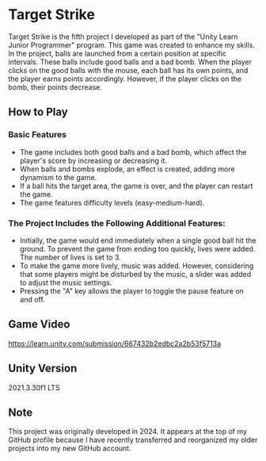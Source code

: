 # **Target Strike**
Target Strike is the fifth project I developed as part of the "Unity Learn Junior Programmer" program. This game was created to enhance my skills. In the project, balls are launched from a certain position at specific intervals. These balls include good balls and a bad bomb. When the player clicks on the good balls with the mouse, each ball has its own points, and the player earns points accordingly. However, if the player clicks on the bomb, their points decrease.

## **How to Play**
### Basic Features
* The game includes both good balls and a bad bomb, which affect the player's score by increasing or decreasing it.
* When balls and bombs explode, an effect is created, adding more dynamism to the game.
* If a ball hits the target area, the game is over, and the player can restart the game.
* The game features difficulty levels (easy-medium-hard).
### The Project Includes the Following Additional Features:
* Initially, the game would end immediately when a single good ball hit the ground. To prevent the game from ending too quickly, lives were added. The number of lives is set to 3.
* To make the game more lively, music was added. However, considering that some players might be disturbed by the music, a slider was added to adjust the music settings.
* Pressing the "A" key allows the player to toggle the pause feature on and off.

## **Game Video**
https://learn.unity.com/submission/667432b2edbc2a2b53f5713a

## **Unity Version**
2021.3.30f1 LTS

## **Note**
This project was originally developed in 2024. It appears at the top of my GitHub profile because I have recently transferred and reorganized my older projects into my new GitHub account.
